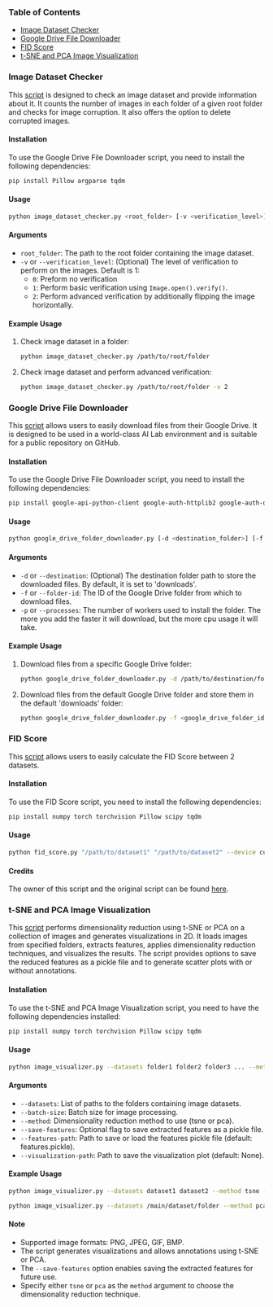 ### Table of Contents
- [Image Dataset Checker](#image-dataset-checker)
- [Google Drive File Downloader](#google-drive-file-downloader)
- [FID Score](#fid-score)
- [t-SNE and PCA Image Visualization](#t-sne-and-pca-image-visualization)

### Image Dataset Checker

This [script](/Utility/image_dataset_checker.py) is designed to check an image dataset and provide information about it. It counts the number of images in each folder of a given root folder and checks for image corruption. It also offers the option to delete corrupted images.

#### Installation

To use the Google Drive File Downloader script, you need to install the following dependencies:

```sh
pip install Pillow argparse tqdm
```

#### Usage

```sh
python image_dataset_checker.py <root_folder> [-v <verification_level>]
```

#### Arguments

- `root_folder`: The path to the root folder containing the image dataset.
- `-v` or `--verification_level`: (Optional) The level of verification to perform on the images. Default is 1:
  - `0`: Preform no verification
  - `1`: Perform basic verification using `Image.open().verify()`.
  - `2`: Perform advanced verification by additionally flipping the image horizontally.

#### Example Usage

1. Check image dataset in a folder:
   ```sh
   python image_dataset_checker.py /path/to/root/folder
   ```

2. Check image dataset and perform advanced verification:
   ```sh
   python image_dataset_checker.py /path/to/root/folder -v 2
   ```

### Google Drive File Downloader

This [script](/Utility/Google%20Drive%20Utils/google_drive_folder_downloader.py) allows users to easily download files from their Google Drive. It is designed to be used in a world-class AI Lab environment and is suitable for a public repository on GitHub.

#### Installation

To use the Google Drive File Downloader script, you need to install the following dependencies:

```sh
pip install google-api-python-client google-auth-httplib2 google-auth-oauthlib tqdm argparse
```

#### Usage

```sh
python google_drive_folder_downloader.py [-d <destination_folder>] [-f <folder_id>]
```

#### Arguments

- `-d` or `--destination`: (Optional) The destination folder path to store the downloaded files. By default, it is set to 'downloads'.
- `-f` or `--folder-id`: The ID of the Google Drive folder from which to download files.
- `-p` or `--processes`: The number of workers used to install the folder. The more you add the faster it will download, but the more cpu usage it will take.

#### Example Usage

1. Download files from a specific Google Drive folder:
   ```sh
   python google_drive_folder_downloader.py -d /path/to/destination/folder -f <google_drive_folder_id> -p 40
   ```

2. Download files from the default Google Drive folder and store them in the default 'downloads' folder:
   ```sh
   python google_drive_folder_downloader.py -f <google_drive_folder_id> -p 40
   ```

### FID Score

This [script](/Utility/FID%20Score/fid_score.py) allows users to easily calculate the FID Score between 2 datasets.

#### Installation

To use the FID Score script, you need to install the following dependencies:

```sh
pip install numpy torch torchvision Pillow scipy tqdm
```

#### Usage

```sh
python fid_score.py "/path/to/dataset1" "/path/to/dataset2" --device cuda:0
```

#### Credits

The owner of this script and the original script can be found [here](https://github.com/mseitzer/pytorch-fid/tree/master).

### t-SNE and PCA Image Visualization

This [script](/Utility/image_visualizer.py) performs dimensionality reduction using t-SNE or PCA on a collection of images and generates visualizations in 2D. It loads images from specified folders, extracts features, applies dimensionality reduction techniques, and visualizes the results. The script provides options to save the reduced features as a pickle file and to generate scatter plots with or without annotations.

#### Installation

To use the t-SNE and PCA Image Visualization script, you need to have the following dependencies installed:

```sh
pip install numpy torch torchvision Pillow scipy tqdm
```

#### Usage

```sh
python image_visualizer.py --datasets folder1 folder2 folder3 ... --method <tsne or pca> [--save-features] [--features-path path/to/features.pickle] [--visualization-path path/to/visualization.png]
```

#### Arguments

- `--datasets`: List of paths to the folders containing image datasets.
- `--batch-size`: Batch size for image processing.
- `--method`: Dimensionality reduction method to use (tsne or pca).
- `--save-features`: Optional flag to save extracted features as a pickle file.
- `--features-path`: Path to save or load the features pickle file (default: features.pickle).
- `--visualization-path`: Path to save the visualization plot (default: None).

#### Example Usage

```sh
python image_visualizer.py --datasets dataset1 dataset2 --method tsne --save-features --visualization-path visualization.png
```

```sh
python image_visualizer.py --datasets /main/dataset/folder --method pca
```

#### Note

- Supported image formats: PNG, JPEG, GIF, BMP.
- The script generates visualizations and allows annotations using t-SNE or PCA.
- The `--save-features` option enables saving the extracted features for future use.
- Specify either `tsne` or `pca` as the `method` argument to choose the dimensionality reduction technique.